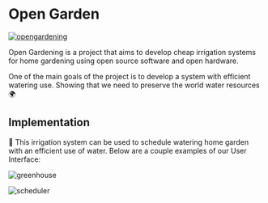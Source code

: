 # Open Garden

<a href="https://ibb.co/nRddQKf"><img src="https://i.ibb.co/4Jvv40M/opengardening.png" alt="opengardening" border="0"></a>

Open Gardening is a project that aims to develop cheap irrigation systems for home gardening using open source software and open hardware.

One of the main goals of the project is to develop a system with efficient watering use. Showing that we need to preserve the world water resources 🌍


## Implementation

🚿 This irrigation system can be used to schedule watering home garden with an efficient use of water. Below are a couple examples of our User Interface:

![greenhouse](https://github.com/williamtoll/open-garden-py/blob/main/MainWindow.png?raw=true)

![scheduler](https://i.ibb.co/tYkPK6c/opengardening-sw.png)
